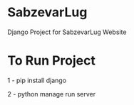 # SabzevarLug
Django Project for SabzevarLug Website

# To Run Project
1 - pip install django

2 - python manage run server
